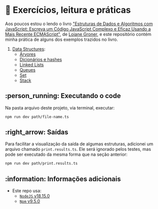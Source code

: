 # :book: Exercícios, leitura e práticas

Aos poucos estou o lendo o livro ["Estruturas de Dados e Algoritmos com JavaScript: Escreva um Código JavaScript Complexo e Eficaz Usando a Mais Recente ECMAScript"](https://www.amazon.com.br/gp/product/8575226932/ref=ppx_od_dt_b_asin_image_s01?ie=UTF8&psc=1), de [Loiane Groner](https://loiane.training), e este repositório contém minha prática de alguns dos exemplos trazidos no livro.

1. [Data Structures](/src/data-structures/):
    - [Árvores](/src/data-structures/trees/)
    - [Dicionários e hashes](/src/data-structures/dictionary-hashes/)
    - [Linked Lists](/src/data-structures/linked-lists/)
    - [Queues](/src/data-structures/queues/)
    - [Set](/src/data-structures/set/)
    - [Stack](/src/data-structures/stacks/)

## :person_running: Executando o code

Na pasta arquivo deste projeto, via terminal, executar:

```bash
npm run dev path/file-name.ts
```

## :right_arrow: Saídas

Para facilitar a visualização da saída de algumas estruturas, adicionei um arquivo chamado `print.results.ts`. Ele será ignorado pelos testes, mas pode ser executado da mesma forma que na seção anterior:

```bash
npm run dev path/print.results.ts
```

## :information: Informações adicionais

- Este repo usa:
  - [`NodeJS` v18.15.0](https://www.npmjs.com/package/node/v/18.15.0)
  - [`Npm` v9.5.0](https://www.npmjs.com/package/npm/v/9.5.0)
